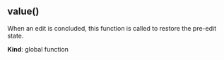 <a name="value"></a>

## value()
When an edit is concluded, this function is called to restore the pre-editstate.

**Kind**: global function  
